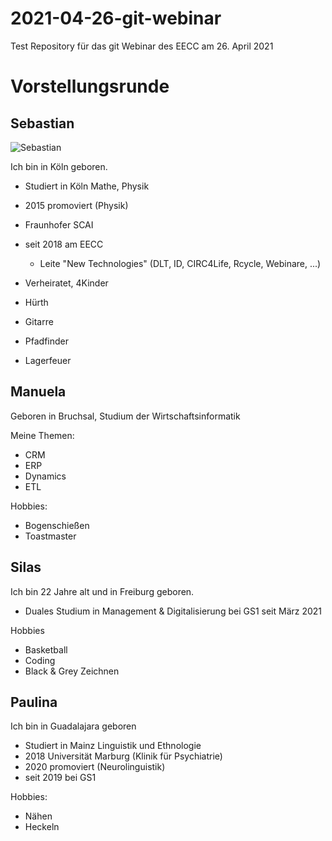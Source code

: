 # 2021-04-26-git-webinar
Test Repository für das git Webinar des EECC am 26. April 2021

# Vorstellungsrunde

## Sebastian

![Sebastian](ses_2018_08-round.png)

Ich bin in Köln geboren.

- Studiert in Köln Mathe, Physik
- 2015 promoviert (Physik)
- Fraunhofer SCAI 
- seit 2018 am EECC
  - Leite "New Technologies" (DLT, ID, CIRC4Life, Rcycle, Webinare, ...)

- Verheiratet, 4Kinder
- Hürth
- Gitarre
- Pfadfinder
- Lagerfeuer


## Manuela
Geboren in Bruchsal, Studium der Wirtschaftsinformatik

Meine Themen: 
- CRM
- ERP
- Dynamics
- ETL

Hobbies: 
- Bogenschießen
- Toastmaster

## Silas

Ich bin 22 Jahre alt und in Freiburg geboren.

- Duales Studium in Management & Digitalisierung bei GS1 seit März 2021

Hobbies
- Basketball
- Coding
- Black & Grey Zeichnen 


## Paulina

Ich bin in Guadalajara geboren

- Studiert in Mainz Linguistik und Ethnologie
- 2018 Universität Marburg (Klinik für Psychiatrie)
- 2020 promoviert (Neurolinguistik)
- seit 2019 bei GS1


Hobbies:
- Nähen
- Heckeln 
